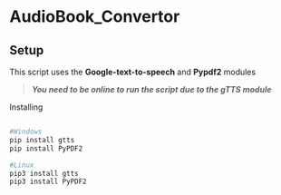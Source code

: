 # AudioBook_Convertor

## Setup

This script uses the **Google-text-to-speech** and **Pypdf2** modules
> ***You need to be online to run the script due to the gTTS module***

Installing
```python

#Windows
pip install gtts
pip install PyPDF2

#Linux
pip3 install gtts
pip3 install PyPDF2
```
